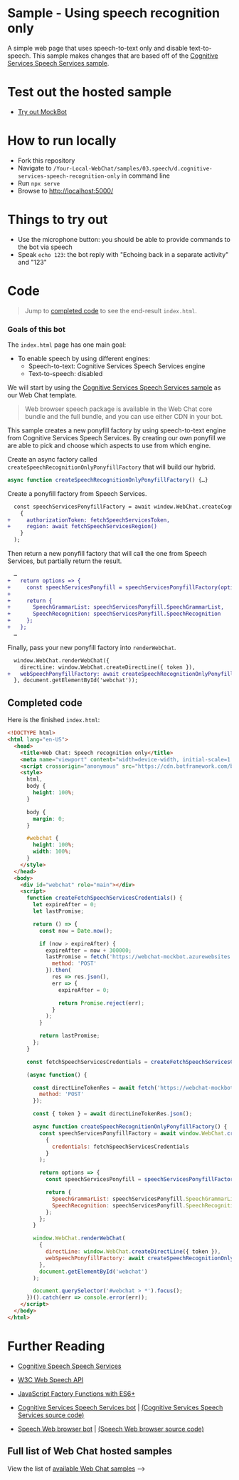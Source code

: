 # Sample - Using speech recognition only

A simple web page that uses speech-to-text only and disable text-to-speech. This sample makes changes that are based off of the [Cognitive Services Speech Services sample](./../03.speech/b.cognitive-speech-services-js/README.md).

# Test out the hosted sample

-  [Try out MockBot](https://microsoft.github.io/BotFramework-WebChat/03.speech/d.cognitive-services-speech-recognition-only)

# How to run locally

-  Fork this repository
-  Navigate to `/Your-Local-WebChat/samples/03.speech/d.cognitive-services-speech-recognition-only` in command line
-  Run `npx serve`
-  Browse to [http://localhost:5000/](http://localhost:5000/)

# Things to try out

-  Use the microphone button: you should be able to provide commands to the bot via speech
-  Speak `echo 123`: the bot reply with "Echoing back in a separate activity" and "123"

# Code

> Jump to [completed code](#completed-code) to see the end-result `index.html`.

### Goals of this bot

The `index.html` page has one main goal:

-  To enable speech by using different engines:
   -  Speech-to-text: Cognitive Services Speech Services engine
   -  Text-to-speech: disabled

We will start by using the [Cognitive Services Speech Services sample](./../03.speech/b.cognitive-speech-services-js/README.md) as our Web Chat template.

> Web browser speech package is available in the Web Chat core bundle and the full bundle, and you can use either CDN in your bot.

This sample creates a new ponyfill factory by using speech-to-text engine from Cognitive Services Speech Services. By creating our own ponyfill we are able to pick and choose which aspects to use from which engine.

Create an async factory called `createSpeechRecognitionOnlyPonyfillFactory` that will build our hybrid.

```js
async function createSpeechRecognitionOnlyPonyfillFactory() {…}
```

Create a ponyfill factory from Speech Services.

```diff
  const speechServicesPonyfillFactory = await window.WebChat.createCognitiveServicesSpeechServicesPonyfillFactory(
    {
+     authorizationToken: fetchSpeechServicesToken,
+     region: await fetchSpeechServicesRegion()
    }
  );
```

Then return a new ponyfill factory that will call the one from Speech Services, but partially return the result.

```diff
  …
+   return options => {
+     const speechServicesPonyfill = speechServicesPonyfillFactory(options);
+
+     return {
+       SpeechGrammarList: speechServicesPonyfill.SpeechGrammarList,
+       SpeechRecognition: speechServicesPonyfill.SpeechRecognition
+     };
+   };
  …
```

Finally, pass your new ponyfill factory into `renderWebChat`.

```diff
  window.WebChat.renderWebChat({
    directLine: window.WebChat.createDirectLine({ token }),
+   webSpeechPonyfillFactory: await createSpeechRecognitionOnlyPonyfillFactory()
  }, document.getElementById('webchat'));
```

## Completed code

Here is the finished `index.html`:

```html
<!DOCTYPE html>
<html lang="en-US">
  <head>
    <title>Web Chat: Speech recognition only</title>
    <meta name="viewport" content="width=device-width, initial-scale=1.0" />
    <script crossorigin="anonymous" src="https://cdn.botframework.com/botframework-webchat/latest/webchat.js"></script>
    <style>
      html,
      body {
        height: 100%;
      }

      body {
        margin: 0;
      }

      #webchat {
        height: 100%;
        width: 100%;
      }
    </style>
  </head>
  <body>
    <div id="webchat" role="main"></div>
    <script>
      function createFetchSpeechServicesCredentials() {
        let expireAfter = 0;
        let lastPromise;

        return () => {
          const now = Date.now();

          if (now > expireAfter) {
            expireAfter = now + 300000;
            lastPromise = fetch('https://webchat-mockbot.azurewebsites.net/speechservices/token', {
              method: 'POST'
            }).then(
              res => res.json(),
              err => {
                expireAfter = 0;

                return Promise.reject(err);
              }
            );
          }

          return lastPromise;
        };
      }

      const fetchSpeechServicesCredentials = createFetchSpeechServicesCredentials();

      (async function() {

        const directLineTokenRes = await fetch('https://webchat-mockbot.azurewebsites.net/directline/token', {
          method: 'POST'
        });

        const { token } = await directLineTokenRes.json();

        async function createSpeechRecognitionOnlyPonyfillFactory() {
          const speechServicesPonyfillFactory = await window.WebChat.createCognitiveServicesSpeechServicesPonyfillFactory(
            {
              credentials: fetchSpeechServicesCredentials
            }
          );

          return options => {
            const speechServicesPonyfill = speechServicesPonyfillFactory(options);

            return {
              SpeechGrammarList: speechServicesPonyfill.SpeechGrammarList,
              SpeechRecognition: speechServicesPonyfill.SpeechRecognition
            };
          };
        }

        window.WebChat.renderWebChat(
          {
            directLine: window.WebChat.createDirectLine({ token }),
            webSpeechPonyfillFactory: await createSpeechRecognitionOnlyPonyfillFactory()
          },
          document.getElementById('webchat')
        );

        document.querySelector('#webchat > *').focus();
      })().catch(err => console.error(err));
    </script>
  </body>
</html>
```

# Further Reading

-  [Cognitive Speech Speech Services](https://azure.microsoft.com/en-us/services/cognitive-services/speech-services/)
-  [W3C Web Speech API](https://w3c.github.io/speech-api/)
-  [JavaScript Factory Functions with ES6+](https://medium.com/javascript-scene/javascript-factory-functions-with-es6-4d224591a8b1)

-  [Cognitive Services Speech Services bot](https://microsoft.github.io/BotFramework-WebChat/03.speech/b.cognitive-speech-services-js) | [(Cognitive Services Speech Services source code)](https://github.com/microsoft/BotFramework-WebChat/tree/master/samples/03.speech/b.cognitive-speech-services-js)
-  [Speech Web browser bot](https://microsoft.github.io/BotFramework-WebChat/03.speech/g.hybrid-speech) | [(Speech Web browser source code)](https://github.com/microsoft/BotFramework-WebChat/tree/master/samples/03.speech/g.hybrid-speech)

## Full list of Web Chat hosted samples

View the list of [available Web Chat samples](https://github.com/microsoft/BotFramework-WebChat/tree/master/samples) -->
